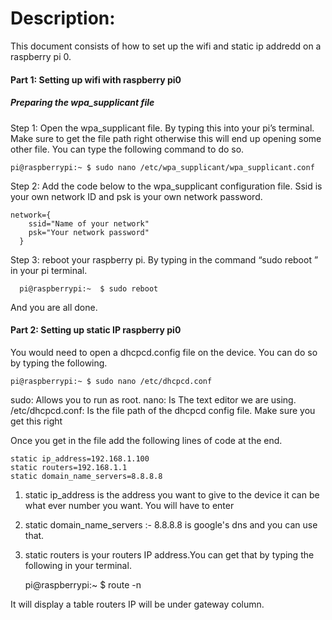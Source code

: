 
# Description:

This document consists of how to set up the wifi and static ip addredd on a raspberry pi 0.

#### Part 1:  Setting up wifi with raspberry pi0

##### Preparing the wpa_supplicant file

Step 1: Open the wpa_supplicant file. By typing this into your pi’s terminal. Make sure to get the file path right otherwise this will end up opening some other file. You can type the following command to do so.

    pi@raspberrypi:~ $ sudo nano /etc/wpa_supplicant/wpa_supplicant.conf

Step 2: Add the code below to the wpa_supplicant configuration file. Ssid is your own network ID and psk is your own network password.

    network={
        ssid="Name of your network"
        psk="Your network password"
      }

Step 3: reboot your raspberry pi. By typing in the command “sudo reboot ” in your pi terminal.

      pi@raspberrypi:~  $ sudo reboot


And you are all done.


#### Part 2: Setting up static IP raspberry pi0

You would need to open a dhcpcd.config file on the device.
You can do so by typing the following.


    pi@raspberrypi:~ $ sudo nano /etc/dhcpcd.conf



sudo: Allows you to run as root.
nano: Is The text editor we are using.
/etc/dhcpcd.conf: Is the file path of the dhcpcd config file. Make sure you get this right


Once you get in the file add the following lines of code at the end.


    static ip_address=192.168.1.100
    static routers=192.168.1.1
    static domain_name_servers=8.8.8.8



1. static ip_address is the address you want to give to the device it can be what ever number you want.
You will have to enter
2. static domain_name_servers :- 8.8.8.8 is google's dns and you can use that.
3. static routers is your routers IP address.You can get that by typing the following in your terminal.


    pi@raspberrypi:~ $ route -n

It will display a table routers IP will be under gateway column.
